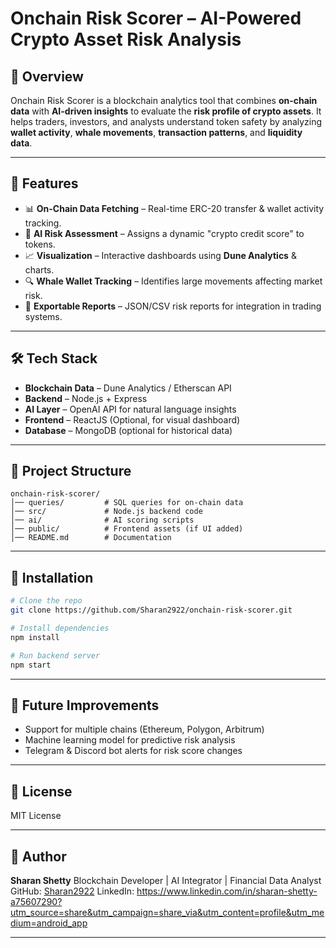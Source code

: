 
# **Onchain Risk Scorer – AI-Powered Crypto Asset Risk Analysis**

## 📌 Overview

Onchain Risk Scorer is a blockchain analytics tool that combines **on-chain data** with **AI-driven insights** to evaluate the **risk profile of crypto assets**.
It helps traders, investors, and analysts understand token safety by analyzing **wallet activity**, **whale movements**, **transaction patterns**, and **liquidity data**.

---

## 🚀 Features

* 📊 **On-Chain Data Fetching** – Real-time ERC-20 transfer & wallet activity tracking.
* 🤖 **AI Risk Assessment** – Assigns a dynamic "crypto credit score" to tokens.
* 📈 **Visualization** – Interactive dashboards using **Dune Analytics** & charts.
* 🔍 **Whale Wallet Tracking** – Identifies large movements affecting market risk.
* 💾 **Exportable Reports** – JSON/CSV risk reports for integration in trading systems.

---

## 🛠 Tech Stack

* **Blockchain Data** – Dune Analytics / Etherscan API
* **Backend** – Node.js + Express
* **AI Layer** – OpenAI API for natural language insights
* **Frontend** – ReactJS (Optional, for visual dashboard)
* **Database** – MongoDB (optional for historical data)

---

## 📂 Project Structure

```
onchain-risk-scorer/
│── queries/         # SQL queries for on-chain data
│── src/             # Node.js backend code
│── ai/              # AI scoring scripts
│── public/          # Frontend assets (if UI added)
│── README.md        # Documentation
```

---

## 🔧 Installation

```bash
# Clone the repo
git clone https://github.com/Sharan2922/onchain-risk-scorer.git

# Install dependencies
npm install

# Run backend server
npm start
```

---

## 🧠 Future Improvements

* Support for multiple chains (Ethereum, Polygon, Arbitrum)
* Machine learning model for predictive risk analysis
* Telegram & Discord bot alerts for risk score changes

---

## 📄 License

MIT License

---

## 👤 Author

**Sharan Shetty**
Blockchain Developer | AI Integrator | Financial Data Analyst
GitHub: [Sharan2922](https://github.com/Sharan2922)
LinkedIn: https://www.linkedin.com/in/sharan-shetty-a75607290?utm_source=share&utm_campaign=share_via&utm_content=profile&utm_medium=android_app

---

